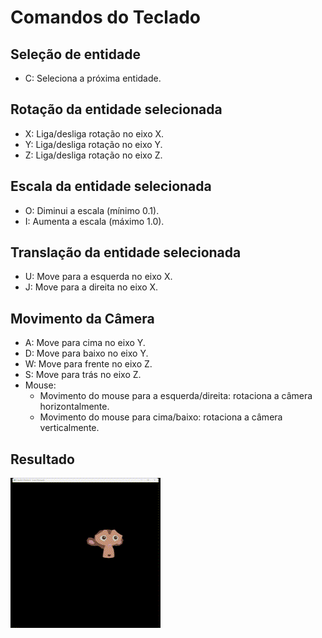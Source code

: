 # Comandos do Teclado

## Seleção de entidade
- C: Seleciona a próxima entidade.

## Rotação da entidade selecionada
- X: Liga/desliga rotação no eixo X.
- Y: Liga/desliga rotação no eixo Y.
- Z: Liga/desliga rotação no eixo Z.

## Escala da entidade selecionada
- O: Diminui a escala (mínimo 0.1).
- I: Aumenta a escala (máximo 1.0).

## Translação da entidade selecionada
- U: Move para a esquerda no eixo X.
- J: Move para a direita no eixo X.

## Movimento da Câmera
- A: Move para cima no eixo Y.
- D: Move para baixo no eixo Y.
- W: Move para frente no eixo Z.
- S: Move para trás no eixo Z.
- Mouse:
    - Movimento do mouse para a esquerda/direita: rotaciona a câmera horizontalmente.
    - Movimento do mouse para cima/baixo: rotaciona a câmera verticalmente.


## Resultado
![Result GIF](./images/result.gif)
